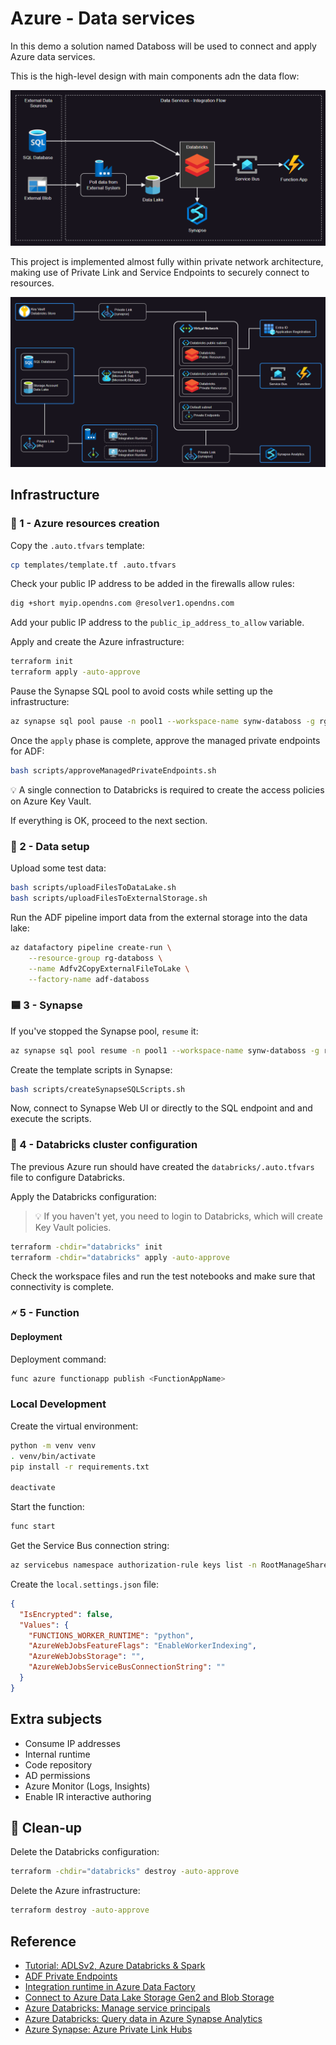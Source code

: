 # Azure - Data services

In this demo a solution named Databoss will be used to connect and apply Azure data services.

This is the high-level design with main components adn the data flow:

<img src=".assets/azure-data.png" />

This project is implemented almost fully within private network architecture, making use of Private Link and Service Endpoints to securely connect to resources.

<img src=".assets/azure-data-network.png" />

## Infrastructure

### 🚀 1 - Azure resources creation

Copy the `.auto.tfvars` template:

```sh
cp templates/template.tf .auto.tfvars
```

Check your public IP address to be added in the firewalls allow rules:

```sh
dig +short myip.opendns.com @resolver1.opendns.com
```

Add your public IP address to the `public_ip_address_to_allow` variable.

Apply and create the Azure infrastructure:

```sh
terraform init
terraform apply -auto-approve
```

Pause the Synapse SQL pool to avoid costs while setting up the infrastructure:

```sh
az synapse sql pool pause -n pool1 --workspace-name synw-databoss -g rg-databoss
```

Once the `apply` phase is complete, approve the managed private endpoints for ADF:

```sh
bash scripts/approveManagedPrivateEndpoints.sh
```

💡 A single connection to Databricks is required to create the access policies on Azure Key Vault.

If everything is OK, proceed to the next section.

### 💾 2 - Data setup

Upload some test data:

```sh
bash scripts/uploadFilesToDataLake.sh
bash scripts/uploadFilesToExternalStorage.sh
```

Run the ADF pipeline import data from the external storage into the data lake:

```sh
az datafactory pipeline create-run \
    --resource-group rg-databoss \
    --name Adfv2CopyExternalFileToLake \
    --factory-name adf-databoss
```

### 🟦 3 - Synapse

If you've stopped the Synapse pool, `resume` it:

```sh
az synapse sql pool resume -n pool1 --workspace-name synw-databoss -g rg-databoss
```

Create the template scripts in Synapse:

```sh
bash scripts/createSynapseSQLScripts.sh
```

Now, connect to Synapse Web UI or directly to the SQL endpoint and and execute the scripts.


### 🧰 4 - Databricks cluster configuration

The previous Azure run should have created the `databricks/.auto.tfvars` file to configure Databricks.

Apply the Databricks configuration:

> 💡 If you haven't yet, you need to login to Databricks, which will create Key Vault policies.

```sh
terraform -chdir="databricks" init
terraform -chdir="databricks" apply -auto-approve
```

Check the workspace files and run the test notebooks and make sure that connectivity is complete.


### 🗲 5 - Function

#### Deployment

Deployment command:

```sh
func azure functionapp publish <FunctionAppName>
```

### Local Development

Create the virtual environment:

```sh
python -m venv venv
. venv/bin/activate
pip install -r requirements.txt

deactivate
```

Start the function:

```sh
func start
```

Get the Service Bus connection string:

```sh
az servicebus namespace authorization-rule keys list -n RootManageSharedAccessKey --namespace-name bus-databoss -g rg-databoss
```

Create the `local.settings.json` file:

```json
{
  "IsEncrypted": false,
  "Values": {
    "FUNCTIONS_WORKER_RUNTIME": "python",
    "AzureWebJobsFeatureFlags": "EnableWorkerIndexing",
    "AzureWebJobsStorage": "",
    "AzureWebJobsServiceBusConnectionString": ""
  }
}
```

## Extra subjects

- Consume IP addresses
- Internal runtime
- Code repository
- AD permissions
- Azure Monitor (Logs, Insights)
- Enable IR interactive authoring

## 🧹 Clean-up

Delete the Databricks configuration:

```sh
terraform -chdir="databricks" destroy -auto-approve
```

Delete the Azure infrastructure:

```sh
terraform destroy -auto-approve
```

## Reference

- [Tutorial: ADLSv2, Azure Databricks & Spark](https://learn.microsoft.com/en-us/azure/storage/blobs/data-lake-storage-use-databricks-spark)
- [ADF Private Endpoints](https://learn.microsoft.com/en-us/azure/data-factory/managed-virtual-network-private-endpoint#managed-private-endpoints)
- [Integration runtime in Azure Data Factory](https://learn.microsoft.com/en-us/azure/data-factory/concepts-integration-runtime)
- [Connect to Azure Data Lake Storage Gen2 and Blob Storage](https://learn.microsoft.com/en-us/azure/databricks/storage/azure-storage)
- [Azure Databricks: Manage service principals](https://learn.microsoft.com/en-us/azure/databricks/administration-guide/users-groups/service-principals)
- [Azure Databricks: Query data in Azure Synapse Analytics](https://learn.microsoft.com/en-us/azure/databricks/external-data/synapse-analytics)
- [Azure Synapse: Azure Private Link Hubs](https://learn.microsoft.com/en-us/azure/synapse-analytics/security/synapse-private-link-hubs)
